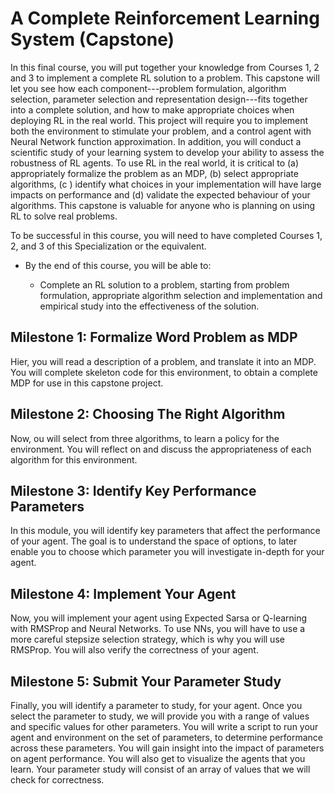 # A Complete Reinforcement Learning System (Capstone)

In this final course, you will put together your knowledge from Courses 1, 2 and 3 to implement a complete RL solution to a problem. This capstone will let you see how each component---problem formulation, algorithm selection, parameter selection and representation design---fits together into a complete solution, and how to make appropriate choices when deploying RL in the real world. This project will require you to implement both the environment to stimulate your problem, and a control agent with Neural Network function approximation. In addition, you will conduct a scientific study of your learning system to develop your ability to assess the robustness of RL agents. To use RL in the real world, it is critical to (a) appropriately formalize the problem as an MDP, (b) select appropriate algorithms, (c ) identify what choices in your implementation will have large impacts on performance and (d) validate the expected behaviour of your algorithms. This capstone is valuable for anyone who is planning on using RL to solve real problems.

To be successful in this course, you will need to have completed Courses 1, 2, and 3 of this Specialization or the equivalent.

- By the end of this course, you will be able to: 

  - Complete an RL solution to a problem, starting from problem formulation, appropriate algorithm selection and implementation and empirical study into the effectiveness of the solution.

## Milestone 1: Formalize Word Problem as MDP

Hier, you will read a description of a problem, and translate it into an MDP. You will complete skeleton code for this environment, to obtain a complete MDP for use in this capstone project.

## Milestone 2: Choosing The Right Algorithm

Now, ou will select from three algorithms, to learn a policy for the environment. You will reflect on and discuss the appropriateness of each algorithm for this environment.

## Milestone 3: Identify Key Performance Parameters

In this module, you will identify key parameters that affect the performance of your agent. The goal is to understand the space of options, to later enable you to choose which parameter you will investigate in-depth for your agent.

## Milestone 4: Implement Your Agent

Now, you will implement your agent using Expected Sarsa or Q-learning with RMSProp and Neural Networks. To use NNs, you will have to use a more careful stepsize selection strategy, which is why you will use RMSProp. You will also verify the correctness of your agent.

## Milestone 5: Submit Your Parameter Study

Finally, you will identify a parameter to study, for your agent. Once you select the parameter to study, we will provide you with a range of values and specific values for other parameters. You will write a script to run your agent and environment on the set of parameters, to determine performance across these parameters. You will gain insight into the impact of parameters on agent performance. You will also get to visualize the agents that you learn. Your parameter study will consist of an array of values that we will check for correctness.

